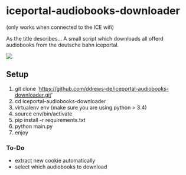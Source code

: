 # iceportal-audiobooks-downloader
(only works when connected to the ICE wifi)

As the title describes...
A small script which downloads all offerd audiobooks from the deutsche bahn iceportal.


![](https://github.com/ddrews-de/iceportal-audiobooks-downloader/blob/master/git.gif)



## Setup
1. git clone 'https://github.com/ddrews-de/iceportal-audiobooks-downloader.git'
2. cd iceportal-audiobooks-downloader
3. virtualenv env (make sure you are using python > 3.4)
4. source env/bin/activate
5. pip install -r requirements.txt
6. python main.py
7. enjoy


### To-Do
* extract new cookie automatically
* select which audiobooks to download








